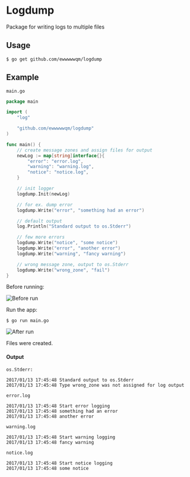 Logdump
=======

Package for writing logs to multiple files

Usage
-----
``` $ go get github.com/ewwwwwqm/logdump ```

Example
-------
``` main.go ```
```go
package main

import (
	"log"

	"github.com/ewwwwwqm/logdump"
)

func main() {
	// create message zones and assign files for output
	newLog := map[string]interface{}{
		"error": "error.log",
		"warning": "warning.log",
		"notice": "notice.log",
	}

	// init logger
	logdump.Init(newLog)

	// for ex. dump error
	logdump.Write("error", "something had an error")

	// default output
	log.Println("Standard output to os.Stderr")

	// few more errors
	logdump.Write("notice", "some notice")
	logdump.Write("error", "another error")
	logdump.Write("warning", "fancy warning")

	// wrong message zone, output to os.Stderr
	logdump.Write("wrong_zone", "fail")
}
```
Before running:

![Before run](https://lh3.googleusercontent.com/qu3mHs6Ug0fxwtFFDKb5BiJdsQRG1gpSyygB4mi4869ukJpdTtjoVaNzpwGzyBeSk1eZOpyvejSib56FayhNa1PP9FPIHvZ9jEED_bPO7rrLlcsNJBQzmuydzC2Kww5d-s1DlChnFOpiv3PV_bzYHYhVLODXJeq6IC8DfuzRQUq5jTBJIifzwdGXmaFtBW3islxQffHn4OJTbAqldgXXyPL4dX-5QO3GFagcjom-FN2Jm0c069H3ZhqvR6c_N1NbHuDsDR7pOggKq8R8cRbmdd5n4ZW2zrQbopzvH_H87pJdfVovAB8W1A9XxB6iebZk4PcRp1eHmFygImkVlCEd1xYWUfGFuBG_29YJ0VxVyh1e_uEtJ2uUnFh7lqerYHcSdyZVjaeTpZvLnkB4u-ppwmsU3KzyBKIU-x1_9nYQWjVkV5VUU8bFvFY2lFF4misTR7U-jaG6HKMVLhIaBVLY-RO7zQpOpDSesV3AFIo5sHhoiPNzMvwpEt1pOOjHRenwfkGQT0vvpIm7zrv00NJAGAXkmJviKC3qVK8n7xkO36-um4icFbvArQxIyQqtj_0OW8n7z2pb5eDKicR4qrNA066jHGoTcuaS7PSQZAK-37f2OyR32N-h1L3lLef_1WAepheI9A8G7eDQkvPN_reG3p_ylzscQz5jsXlmTHYJeg=w609-h84-no)

Run the app:

``` $ go run main.go ```

![After run](https://lh3.googleusercontent.com/ADOHxXnHMnZO1Dt5oqHhWBkuTq-5oM13mhQUcQtoMZ2LsPQqecsACPepOTbXZO9bemgJb0rHIKQAD7Sa45s6CXccUS7ugNbYehJZ69tXcj8y2PYBXLnT0SgzyXTmPVlY30r-BKuyBVFoMTsoZIE5Fx6w9LP2hDfd_Nb_vpPzy2sQRVSwxRXGilJKwSuc6M0b8YriUk4EB6e_d4FWGF6LTV9F6NeXg-WRKp5JS5XoHi5WAkW9ntlpKOd_EbMuNnw4IjJIbjI0d-geZEpXoT7RsKTRVjARUBuPR3K8LZ4MgPQMLM7e4MAC5-uH9JqB6Sp5Dbu9viEbrtlBG8HrhQmPlztJ7KBfBGxVmauzoRIqY4nOBffhXu7Wd89_jw5PsBtxr4tyf8w7bApdET2q98V2_UtDFz47L5mZ44OYPip6wEoSBEixSOhgajUdNY-Sz_HAWZDdszqyYA0R_H1SvGpMD-AVeTyTH849UAyl7yHJ4s2uON14VPztpJP-WvkRhpBnv5sDw-LM30uAOsuYfAEh8WLSoKxGdqxPlJsHnwDeRb_rvxAyKKp8PAz_bA0k8kywdIM8V6MgA8_5NIE5xCh-qfOgqAxBMog9qVSnSue5Tmd5bfgpmIQlQ5HuK9qUK2cjz6Utce_Eq70FdGprruyiT-n1ymg7fnPv1SJDHtYh6w=w609-h84-no)

Files were created.

#### Output
``` os.Stderr: ```
```
2017/01/13 17:45:48 Standard output to os.Stderr
2017/01/13 17:45:48 Type wrong_zone was not assigned for log output
```
``` error.log ```
```
2017/01/13 17:45:48 Start error logging
2017/01/13 17:45:48 something had an error
2017/01/13 17:45:48 another error
```
``` warning.log ```
```
2017/01/13 17:45:48 Start warning logging
2017/01/13 17:45:48 fancy warning
```
``` notice.log ```
```
2017/01/13 17:45:48 Start notice logging
2017/01/13 17:45:48 some notice
```
